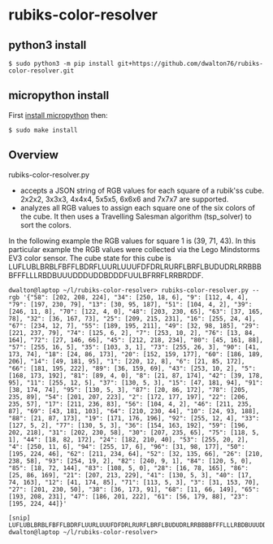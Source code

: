 # rubiks-color-resolver

## python3 install
```
$ sudo python3 -m pip install git+https://github.com/dwalton76/rubiks-color-resolver.git
```

## micropython install

First [install micropython](https://github.com/micropython/micropython/wiki/Getting-Started) then:
```
$ sudo make install
```

## Overview
rubiks-color-resolver.py
- accepts a JSON string of RGB values for each square of a rubik'ss cube. 2x2x2, 3x3x3, 4x4x4, 5x5x5, 6x6x6 and 7x7x7 are supported.
- analyzes all RGB values to assign each square one of the six colors of the cube. It then uses a Travelling Salesman algorithm (tsp_solver) to sort the colors.

In the following example the RGB values for square 1 is (39, 71, 43).  In this particular example the RGB values were collected via the Lego Mindstorms EV3 color sensor. The cube state for this cube is LUFLUBLBRBLFBFFLBDRFLUURLUUUFDFDRLRURFLBRFLBUDUDRLRRBBBBFFFLLLRBDBUUUDDDUDDBDDDFUULBFRRFLRRBRDDF.
```
dwalton@laptop ~/l/rubiks-color-resolver> rubiks-color-resolver.py --rgb '{"58": [202, 208, 224], "34": [250, 18, 6], "9": [112, 4, 4], "79": [197, 230, 79], "13": [30, 95, 187], "51": [104, 4, 2], "39": [246, 11, 8], "70": [122, 4, 0], "48": [203, 230, 65], "63": [37, 165, 78], "32": [36, 167, 73], "25": [209, 215, 231], "16": [255, 24, 4], "67": [234, 12, 7], "55": [189, 195, 211], "49": [32, 98, 185], "29": [221, 237, 79], "74": [125, 6, 2], "7": [253, 10, 2], "76": [13, 84, 164], "72": [27, 146, 66], "45": [212, 218, 234], "80": [45, 161, 88], "57": [255, 16, 5], "35": [103, 3, 1], "73": [255, 26, 3], "90": [41, 173, 74], "18": [24, 86, 173], "20": [152, 159, 177], "60": [186, 189, 206], "14": [49, 181, 95], "1": [220, 12, 8], "6": [21, 85, 172], "66": [181, 195, 222], "89": [36, 159, 69], "43": [253, 10, 2], "5": [168, 173, 192], "81": [89, 4, 0], "8": [21, 87, 174], "42": [39, 178, 95], "11": [255, 12, 5], "37": [130, 5, 3], "15": [47, 181, 94], "91": [38, 174, 74], "95": [130, 5, 3], "87": [20, 86, 172], "78": [205, 235, 89], "54": [201, 207, 223], "2": [172, 177, 197], "22": [206, 235, 57], "17": [211, 236, 83], "56": [104, 4, 2], "46": [211, 235, 87], "69": [43, 181, 103], "64": [210, 230, 44], "10": [24, 93, 188], "88": [21, 87, 173], "19": [171, 176, 196], "92": [255, 12, 4], "33": [127, 5, 2], "77": [130, 5, 3], "36": [154, 163, 192], "59": [196, 202, 218], "31": [202, 230, 58], "30": [207, 235, 65], "75": [118, 5, 1], "44": [18, 82, 172], "24": [182, 210, 40], "53": [255, 20, 2], "4": [250, 11, 6], "94": [255, 17, 6], "96": [31, 98, 177], "50": [195, 224, 46], "62": [211, 234, 64], "52": [32, 135, 66], "26": [210, 238, 58], "93": [254, 19, 2], "82": [240, 9, 1], "84": [120, 5, 0], "85": [18, 72, 144], "83": [108, 5, 0], "28": [16, 78, 165], "86": [25, 86, 169], "21": [207, 213, 229], "41": [130, 5, 3], "40": [17, 74, 163], "12": [41, 174, 85], "71": [113, 5, 3], "3": [31, 153, 70], "27": [201, 230, 50], "38": [36, 173, 91], "68": [11, 66, 149], "65": [193, 208, 231], "47": [186, 201, 222], "61": [56, 179, 88], "23": [195, 224, 44]}'

[snip]
LUFLUBLBRBLFBFFLBDRFLUURLUUUFDFDRLRURFLBRFLBUDUDRLRRBBBBFFFLLLRBDBUUUDDDUDDBDDDFUULBFRRFLRRBRDDF
dwalton@laptop ~/l/rubiks-color-resolver>
```
